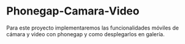 # Phonegap-Camara-Video
Para este proyecto implementaremos las funcionalidades móviles de cámara y video con phonegap y como desplegarlos en galería.
